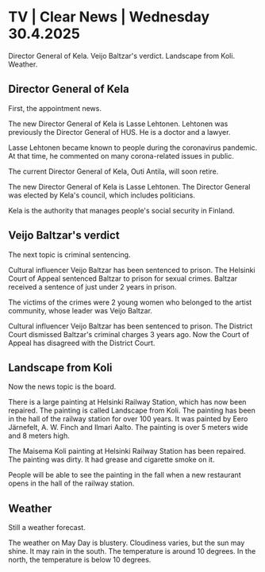 # TV \| Clear News \| Wednesday 30.4.2025

Director General of Kela. Veijo Baltzar's verdict. Landscape from Koli. Weather.

## Director General of Kela

First, the appointment news.

The new Director General of Kela is Lasse Lehtonen. Lehtonen was previously the Director General of HUS. He is a doctor and a lawyer.

Lasse Lehtonen became known to people during the coronavirus pandemic. At that time, he commented on many corona-related issues in public.

The current Director General of Kela, Outi Antila, will soon retire.

The new Director General of Kela is Lasse Lehtonen. The Director General was elected by Kela's council, which includes politicians.

Kela is the authority that manages people's social security in Finland.

## Veijo Baltzar's verdict

The next topic is criminal sentencing.

Cultural influencer Veijo Baltzar has been sentenced to prison. The Helsinki Court of Appeal sentenced Baltzar to prison for sexual crimes. Baltzar received a sentence of just under 2 years in prison.

The victims of the crimes were 2 young women who belonged to the artist community, whose leader was Veijo Baltzar.

Cultural influencer Veijo Baltzar has been sentenced to prison. The District Court dismissed Baltzar's criminal charges 3 years ago. Now the Court of Appeal has disagreed with the District Court.

## Landscape from Koli

Now the news topic is the board.

There is a large painting at Helsinki Railway Station, which has now been repaired. The painting is called Landscape from Koli. The painting has been in the hall of the railway station for over 100 years. It was painted by Eero Järnefelt, A. W. Finch and Ilmari Aalto. The painting is over 5 meters wide and 8 meters high.

The Maisema Koli painting at Helsinki Railway Station has been repaired. The painting was dirty. It had grease and cigarette smoke on it.

People will be able to see the painting in the fall when a new restaurant opens in the hall of the railway station.

## Weather

Still a weather forecast.

The weather on May Day is blustery. Cloudiness varies, but the sun may shine. It may rain in the south. The temperature is around 10 degrees. In the north, the temperature is below 10 degrees.


